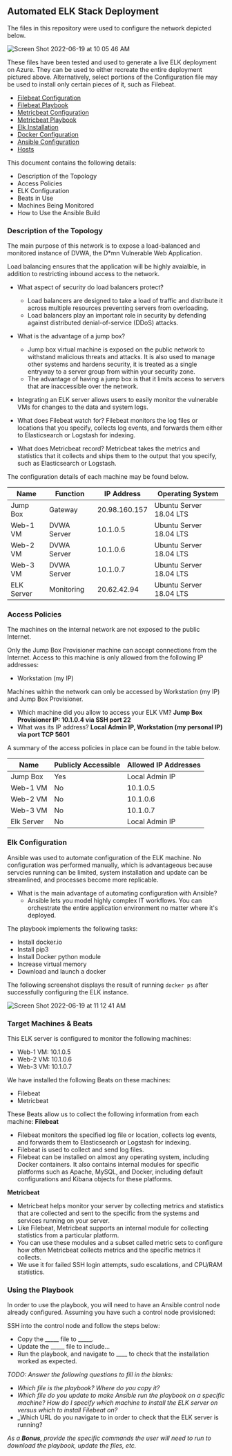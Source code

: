 ## Automated ELK Stack Deployment

The files in this repository were used to configure the network depicted below.

![Screen Shot 2022-06-19 at 10 05 46 AM](https://user-images.githubusercontent.com/98979214/174485085-2d1ccafc-23ac-481a-9b0e-999cc4b6fcf1.png)

These files have been tested and used to generate a live ELK deployment on Azure. They can be used to either recreate the entire deployment pictured above. Alternatively, select portions of the Configuration file may be used to install only certain pieces of it, such as Filebeat.

  - [Filebeat Configuration](https://github.com/moestreicher2010/Project-1/blob/main/Ansible/filebeat-config.yml)
  - [Filebeat Playbook](https://github.com/moestreicher2010/Project-1/blob/main/Ansible/filebeat-playbook.yml)
  - [Metricbeat Configuration](https://github.com/moestreicher2010/Project-1/blob/main/Ansible/metricbeat-config.yml)
  - [Metricbeat Playbook](https://github.com/moestreicher2010/Project-1/blob/main/Ansible/metricbeat-playbook.yml)
  - [Elk Installation](https://github.com/moestreicher2010/Project-1/blob/main/Ansible/install-elk.yml)  
  - [Docker Configuration](https://github.com/moestreicher2010/Project-1/blob/main/Ansible/penntest.yml)  
  - [Ansible Configuration](https://github.com/moestreicher2010/Project-1/blob/main/Ansible/ansible.cfg)  
  - [Hosts](https://github.com/moestreicher2010/Project-1/blob/main/Ansible/hosts)  
  
This document contains the following details:
* Description of the Topology
* Access Policies
* ELK Configuration
* Beats in Use
* Machines Being Monitored
* How to Use the Ansible Build


### Description of the Topology

The main purpose of this network is to expose a load-balanced and monitored instance of DVWA, the D*mn Vulnerable Web Application.

Load balancing ensures that the application will be highly avaialble, in addition to restricting inbound access to the network.

- What aspect of security do load balancers protect? 
  * Load balancers are designed to take a load of traffic and distribute it across multiple resources preventing servers from overloading. 
  * Load balancers play an important role in security by defending against distributed denial-of-service (DDoS) attacks. 

- What is the advantage of a jump box?
  * Jump box virtual machine is exposed on the public network to withstand malicious threats and attacks. It is also used to manage other systems and hardens security,       it is treated as a single entryway to a server group from within your security zone.
  * The advantage of having a jump box is that it limits access to servers that are inaccessible over the network.
  
 - Integrating an ELK server allows users to easily monitor the vulnerable VMs for changes to the data and system logs.
  * What does Filebeat watch for?  Filebeat monitors the log files or locations that you specify, collects log events, and forwards them either to Elasticsearch or Logstash for indexing.
   
  * What does Metricbeat record?  Metricbeat takes the metrics and statistics that it collects and ships them to the output that you specify, such as Elasticsearch or Logstash. 

The configuration details of each machine may be found below.

| Name     | Function | IP Address | Operating System |
|----------|----------|------------|------------------|
| Jump Box | Gateway  | 20.98.160.157   | Ubuntu Server 18.04 LTS           |
| Web-1 VM   | DVWA Server      | 10.1.0.5            |  Ubuntu Server 18.04 LTS            |
| Web-2 VM     | DVWA Server         | 10.1.0.6        |  Ubuntu Server 18.04 LTS                |
| Web-3 VM     | DVWA Server         | 10.1.0.7         |  Ubuntu Server 18.04 LTS               |
| ELK Server     | Monitoring         | 20.62.42.94    |  Ubuntu Server 18.04 LTS               |

### Access Policies

The machines on the internal network are not exposed to the public Internet. 

Only the Jump Box Provisioner machine can accept connections from the Internet. Access to this machine is only allowed from the following IP addresses:
- Workstation (my IP)

Machines within the network can only be accessed by Workstation (my IP) and Jump Box Provisioner.
- Which machine did you allow to access your ELK VM? **Jump Box Provisioner IP: 10.1.0.4 via SSH port 22**
- What was its IP address? **Local Admin IP, Workstation (my personal IP) via port TCP 5601**

A summary of the access policies in place can be found in the table below.

| Name     | Publicly Accessible | Allowed IP Addresses | 
|----------|---------------------|----------------------|
| Jump Box | Yes              | Local Admin IP    | 
| Web-1 VM         | No       | 10.1.0.5              |
| Web-2 VM     |  No              | 10.1.0.6               |
| Web-3 VM         | No       | 10.1.0.7     |
| Elk Server         | No       | Local Admin IP             |

### Elk Configuration

Ansible was used to automate configuration of the ELK machine. No configuration was performed manually, which is advantageous because servcies running can be limited, system installation and update can be streamlined, and processes become more replicable.

- What is the main advantage of automating configuration with Ansible?
  * Ansible lets you model highly complex IT workflows. You can orchestrate the entire application environment no matter where it's deployed.

The playbook implements the following tasks:
- Install docker.io
- Install pip3
- Install Docker python module
- Increase virtual memory
- Download and launch a docker

The following screenshot displays the result of running `docker ps` after successfully configuring the ELK instance.

![Screen Shot 2022-06-19 at 11 12 41 AM](https://user-images.githubusercontent.com/98979214/174487949-77c6234f-34db-4a5b-b198-0bf1acdeb90d.png)

### Target Machines & Beats
This ELK server is configured to monitor the following machines:
- Web-1 VM: 10.1.0.5
- Web-2 VM: 10.1.0.6
- Web-3 VM: 10.1.0.7

We have installed the following Beats on these machines:
- Filebeat
- Metricbeat

These Beats allow us to collect the following information from each machine:
**Filebeat**
- Filebeat monitors the specified log file or location, collects log events, and forwards them to Elasticsearch or Logstash for indexing.
- Filebeat is used to collect and send log files.
- Filebeat can be installed on almost any operating system, including Docker containers. It also contains internal modules for specific platforms such as Apache, MySQL, and Docker, including default configurations and Kibana objects for these platforms.

**Metricbeat**
- Metricbeat helps monitor your server by collecting metrics and statistics that are collected and sent to the specific from the systems and services running on your server.
- Like Filebeat, Metricbeat supports an internal module for collecting statistics from a particular platform.
- You can use these modules and a subset called metric sets to configure how often Metricbeat collects metrics and the specific metrics it collects.
- We use it for failed SSH login attempts, sudo escalations, and CPU/RAM statistics.

### Using the Playbook
In order to use the playbook, you will need to have an Ansible control node already configured. Assuming you have such a control node provisioned: 

SSH into the control node and follow the steps below:
- Copy the _____ file to _____.
- Update the _____ file to include...
- Run the playbook, and navigate to ____ to check that the installation worked as expected.

_TODO: Answer the following questions to fill in the blanks:_
- _Which file is the playbook? Where do you copy it?_
- _Which file do you update to make Ansible run the playbook on a specific machine? How do I specify which machine to install the ELK server on versus which to install Filebeat on?_
- _Which URL do you navigate to in order to check that the ELK server is running?

_As a **Bonus**, provide the specific commands the user will need to run to download the playbook, update the files, etc._
